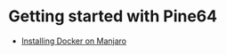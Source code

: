 # Getting started with Pine64

- [ Installing Docker on Manjaro](https://github.com/collabnix/ioetplanet/blob/master/pine64/docker/install.md)




